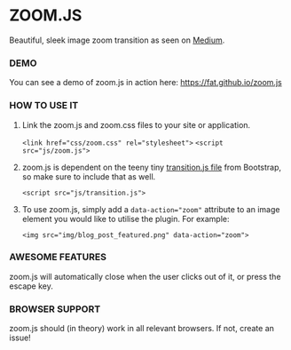 # ZOOM.JS

Beautiful, sleek image zoom transition as seen on [Medium](https://medium.com/designing-medium/image-zoom-on-medium-24d146fc0c20).

### DEMO
You can see a demo of zoom.js in action here: https://fat.github.io/zoom.js

### HOW TO USE IT

1. Link the zoom.js and zoom.css files to your site or application.

	`<link href="css/zoom.css" rel="stylesheet">`
	`<script src="js/zoom.js">`
2. zoom.js is dependent on the teeny tiny [transition.js file](https://raw.github.com/twbs/bootstrap/master/js/transition.js) from Bootstrap, so make sure to include that as well.

	`<script src="js/transition.js">`

3. To use zoom.js, simply add a `data-action="zoom"` attribute to an image element you would like to utilise the plugin. For example:

	`<img src="img/blog_post_featured.png" data-action="zoom">`


### AWESOME FEATURES

zoom.js will automatically close when the user clicks out of it, or press the escape key. 


### BROWSER SUPPORT

zoom.js should (in theory) work in all relevant browsers. If not, create an issue!